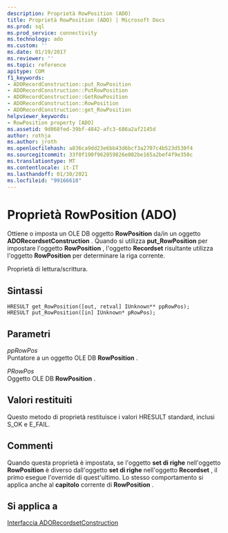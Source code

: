 ```yaml
---
description: Proprietà RowPosition (ADO)
title: Proprietà RowPosition (ADO) | Microsoft Docs
ms.prod: sql
ms.prod_service: connectivity
ms.technology: ado
ms.custom: ''
ms.date: 01/19/2017
ms.reviewer: ''
ms.topic: reference
apitype: COM
f1_keywords:
- ADORecordConstruction::put_RowPosition
- ADORecordConstruction::PutRowPosition
- ADORecordConstruction::GetRowPosition
- ADORecordConstruction::RowPosition
- ADORecordConstruction::get_RowPosition
helpviewer_keywords:
- RowPosition property [ADO]
ms.assetid: 9d068fed-39bf-4842-afc3-686a2af2145d
author: rothja
ms.author: jroth
ms.openlocfilehash: a836ca9dd23e6bb43d6bcf3a2707c4b523d530f4
ms.sourcegitcommit: 33f0f190f962059826e002be165a2bef4f9e350c
ms.translationtype: MT
ms.contentlocale: it-IT
ms.lasthandoff: 01/30/2021
ms.locfileid: "99166618"
---
```

# <a name="rowposition-property-ado"></a>Proprietà RowPosition (ADO)
Ottiene o imposta un OLE DB oggetto **RowPosition** da/in un oggetto **ADORecordsetConstruction** . Quando si utilizza **put_RowPosition** per impostare l'oggetto **RowPosition** , l'oggetto **Recordset** risultante utilizza l'oggetto **RowPosition** per determinare la riga corrente.  
  
 Proprietà di lettura/scrittura.  
  
## <a name="syntax"></a>Sintassi  
  
```  
HRESULT get_RowPosition([out, retval] IUnknown** ppRowPos);  
HRESULT put_RowPosition([in] IUnknown* pRowPos);  
```  
  
## <a name="parameters"></a>Parametri  
 *ppRowPos*  
 Puntatore a un oggetto OLE DB **RowPosition** .  
  
 *PRowPos*  
 Oggetto OLE DB **RowPosition** .  
  
## <a name="return-values"></a>Valori restituiti  
 Questo metodo di proprietà restituisce i valori HRESULT standard, inclusi S_OK e E_FAIL.  
  
## <a name="remarks"></a>Commenti  
 Quando questa proprietà è impostata, se l'oggetto **set di righe** nell'oggetto **RowPosition** è diverso dall'oggetto **set di righe** nell'oggetto **Recordset** , il primo esegue l'override di quest'ultimo. Lo stesso comportamento si applica anche al **capitolo** corrente di **RowPosition** .  
  
## <a name="applies-to"></a>Si applica a  
 [Interfaccia ADORecordsetConstruction](./adorecordsetconstruction-interface.md)